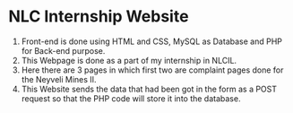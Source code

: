 # NLC Internship Website

1. Front-end is done using HTML and CSS, MySQL as Database and PHP for Back-end purpose.
2. This Webpage is done as a part of my internship in NLCIL.
3. Here there are 3 pages in which first two are complaint pages done for the Neyveli Mines II.
4. This Website sends the data that had been got in the form as a POST request so that the PHP code will store it into the database.

